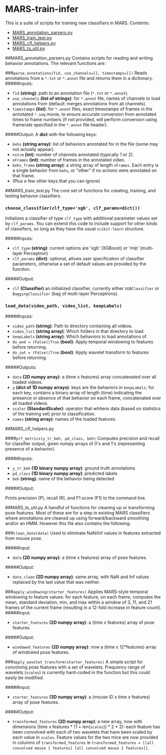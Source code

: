 # MARS-train-infer
This is a suite of scripts for training new classifiers in MARS. Contents:

- [MARS_annotation_parsers.py](##MARS_annotation_parsers.py)
- [MARS_train_test.py](##MARS_train_test.py)
- [MARS_clf_helpers.py](##MARS_clf_helpers.py)
- [MARS_ts_util.py](##MARS_ts_util.py)


##MARS_annotation_parsers.py
Contains scripts for reading and writing behavior annotations. The relevant functions are:

###`parse_annotations(fid, use_channels=[], timestamps=[])`
Reads annotations from a `*.txt` or `*.annot` file and returns them in a dictionary.
#####Inputs:
* `fid` **(string)**: path to an annotation file (`*.txt` or `*.annot`).
* `use_channels` **(list of strings)**: for `*.annot` file, names of channels to load annotations from (default: merges annotations from all channels).
* `timestamps` **(list)**: for `*.annot` files, exact timestamps of frames in the annotated `*.seq` movie, to ensure accurate conversion from annotated times to frame numbers (if not provided, will perform conversion using framerate specified in the `*.annot` file header).

#####Output:
 A **dict** with the following keys:
* `behs` **(string array)**: list of behaviors annotated for in the file (some may not actually appear).
* `nstrm` **(int)**: number of channels annotated (typically 1 or 2).
* `nFrames` **(int)**: number of frames in the annotated video.
* `behs_frame` **(string array)**: a string array of length `nFrames`. Each entry is a single behavior from `behs`, or "other" if no actions were annotated on that frame. 
* (Plus a few other keys that you can ignore)


##MARS_train_test.py
The core set of functions for creating, training, and testing behavior classifiers.

### `choose_classifier(clf_type='xgb', clf_params=dict())`
Initializes a classifier of type `clf_type` with additional parameter values set by `clf_params`. You can extend this code to include support for other kinds of classifiers, so long as they have the usual `scikit-learn` structure.

#####Inputs:
* `clf_type` **(string)**: current options are 'xgb' (XGBoost) or 'mlp' (multi-layer Perceptron)
* `clf_params` **(dict)**: optional, allows user specification of classifier parameters, otherwise a set of default values are provided by the function.

#####Output:
* `clf` **(Classifier)** an initialized classifier, currently either `XGBClassifier` or `BaggingClassifier` (bag of multi-layer Perceptrons).



### `load_data(video_path, video_list, keepLabels)`

#####Inputs:
* `video_path` **(string)**: Path to directory containing all videos.
* `video_list` **(string array)**: Which folders in that directory to load.
* `keepLabels` **(string array)**: Which behaviors to load annotations of.
* `do_wnd = (False)|True` **(bool)**: Apply temporal windowing to features before returning.
* `do_cwt = (False)|True` **(bool)**: Apply wavelet transform to features before returning.
<!-- * `ver = ([7, 8])` **(list)**: Version of MARS pose estimate to use
* `feat_type = ('top')|'top_pcf'|'front'` **(string)**: Version of MARS features to use (keep this set to 'top')
* `verbose = (0)|1` **(int)** -->


#####Outputs:
* `data` **(2D numpy array)**: a (time x features) array concatenated over all loaded videos.
* `y` **(dict of 1D numpy arrays)**: keys are the behaviors in `keepLabels`; for each key, contains a binary array of length (time) indicating the presence or absence of that behavior on each frame, concatenated over all loaded videos.
* `scaler` **(StandardScaler)**: operator that whitens data (based on statistics of the training set) prior to classification.
* `names` **(string array)**: names of the loaded features.


##MARS_clf_helpers.py

####`prf_metrics(y_tr_beh, pd_class, beh)`
Computes precision and recall for classifier output, given numpy arrays of 0's and 1's (representing presence of a behavior).

#####Inputs:
* `y_tr_beh` **(1D binary numpy array)**: ground truth annotations
* `pd_class` **(1D binary numpy array)**: predicted labels
* `beh` **(string)**: name of the behavior being detected

#####Output:

Prints precision (P), recall (R), and F1 score (F1) to the command line.

##MARS_ts_util.py
A handful of functions for cleaning up or transforming pose features. Most of these are for a step in existing MARS classifiers where annotations are cleaned up using forward/backward smoothing and/or an HMM. However this file also contains the following:

###`clean_data(data)`
Used to eliminate NaN/Inf values in features extracted from mouse pose.

#####Input:
* `data` **(2D numpy array)**: a (time x features) array of pose features.

#####Output:
* `data_clean` **(2D numpy array)**: same array, with NaN and Inf values replaced by the last value that was neither.
 
 
 ###`apply_windowing(starter_features)`
 Applies MARS-style temporal windowing to feature values: for each feature, on each frame, computes the mean, standard deviation, min, and max within a window of 3, 11, and 21 frames of the current frame (resulting in a 12-fold increase in feature count).
 #####Input:
 * `starter_features` **(2D numpy array)**: a (time x features) array of pose features.
 
 #####Output:
 * `windowed_features` **(2D numpy array)**: now a (time x 12*features) array of windowed pose features.
 
 ###`apply_wavelet_transform(starter_features)`
 A simple script for convolving pose features with a set of wavelets. Frequency range of wavelets (`scales`) is currently hard-coded in the function but this could easily be modified.
 
 #####Input:
 * `starter_features` **(3D numpy array)**: a (mouse ID x time x features) array of pose features.
 
 #####Output:
 * `transformed_features` **(2D numpy array)**: a new array, now with dimensions (time x features * (1 + len(`scales`)) * 2 * 2): each feature has been convolved with each of two wavelets that have been scaled by each value in `scales`. Feature values for the two mice are now provided in columns of `transformed_features` ie `transformed_features = [[all convolved mouse 1 features] [all convolved mouse 2 features]]`.